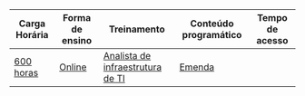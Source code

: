 | Carga Horária | Forma de ensino  | Treinamento | Conteúdo programático | Tempo de acesso |
|---|---|---|---|---|
| [600 horas](https://maratonadainfra.kpages.online/) | [Online](https://maratonadainfra.kpages.online/) | [Analista de infraestrutura de TI](https://maratonadainfra.kpages.online/) | [Emenda](https://maratonadainfra.kpages.online/) 
